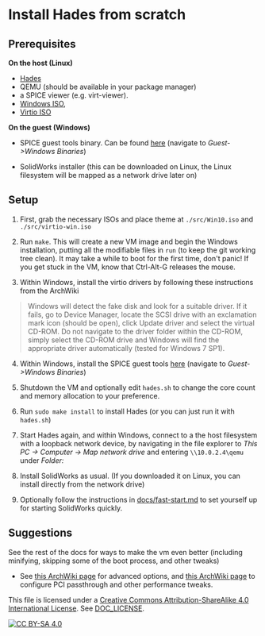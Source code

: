 # Install Hades from scratch

## Prerequisites

**On the host (Linux)**

- [Hades](https://github.com/smh-my-head/hades)
- QEMU (should be available in your package manager)
- a SPICE viewer (e.g. virt-viewer).
- [Windows
   ISO](https://www.microsoft.com/en-gb/software-download/windows10ISO),
- [Virtio ISO](https://github.com/virtio-win/virtio-win-pkg-scripts)

**On the guest (Windows)**

- SPICE guest tools binary. Can be found
  [here](https://www.spice-space.org/download.html) (navigate to
  *Guest->Windows Binaries*)

- SolidWorks installer (this can be downloaded on Linux, the Linux filesystem
  will be mapped as a network drive later on)

## Setup

1. First, grab the necessary ISOs and place theme at `./src/Win10.iso` and
   `./src/virtio-win.iso`

2. Run `make`. This will create a new VM image and begin the Windows
   installation, putting all the modifiable files in `run` (to keep the git
   working tree clean). It may take a while to boot for the first time, don't
   panic! If you get stuck in the VM, know that Ctrl-Alt-G releases the mouse.

3. Within Windows, install the virtio drivers by following these instructions
   from the ArchWiki

> Windows will detect the fake disk and look for a suitable driver. If it
> fails, go to Device Manager, locate the SCSI drive with an exclamation mark
> icon (should be open), click Update driver and select the virtual CD-ROM. Do
> not navigate to the driver folder within the CD-ROM, simply select the CD-ROM
> drive and Windows will find the appropriate driver automatically (tested for
> Windows 7 SP1).

4. Within Windows, install the SPICE guest tools
   [here](https://www.spice-space.org/download.html) (navigate to
   *Guest->Windows Binaries*)

5. Shutdown the VM and optionally edit `hades.sh` to change the core count and
   memory allocation to your preference.

7. Run `sudo make install` to install Hades (or you can just run it with
   `hades.sh`)

8. Start Hades again, and within Windows, connect to a the host filesystem with
   a loopback network device, by navigating in the file explorer to *This PC ->
   Computer -> Map network drive* and entering `\\10.0.2.4\qemu` under
   *Folder:*

9. Install SolidWorks as usual. (If you downloaded it on Linux, you can install
   directly from the network drive)

10. Optionally follow the instructions in
   [docs/fast-start.md](docs/fast-start.md) to set yourself up for starting
   SolidWorks quickly.

## Suggestions

See the rest of the docs for ways to make the vm even better (including
minifying, skipping some of the boot process, and other tweaks)

- See [this ArchWiki page](https://wiki.archlinux.org/index.php/QEMU) for
  advanced options, and [this ArchWiki
  page](https://wiki.archlinux.org/index.php/PCI_passthrough_via_OVMF) to
  configure PCI passthrough and other performance tweaks.

This file is licensed under a
[Creative Commons Attribution-ShareAlike 4.0 International License][cc-by-sa].
See [DOC_LICENSE](../DOC_LICENSE).

[![CC BY-SA 4.0][cc-by-sa-image]][cc-by-sa]

[cc-by-sa]: http://creativecommons.org/licenses/by-sa/4.0/
[cc-by-sa-image]: https://licensebuttons.net/l/by-sa/4.0/88x31.png

